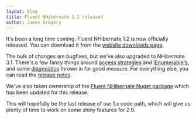 ```yaml
---
layout: blog
title: Fluent NHibernate 1.2 released
author: James Gregory
---
```

It's been a long time coming. Fluent NHibernate 1.2 is now officially released. You can download it from the [website downloads page](http://fluentnhibernate.org/downloads).

The bulk of changes are bugfixes, but we've also upgraded to NHibernate 3.1. There's a few fancy things around [access strategies](http://wiki.fluentnhibernate.org/Fluent_mapping#Access_strategies) and [IEnumerable's](http://wiki.fluentnhibernate.org/Fluent_mapping#Collection_types), and some [diagnostics](https://github.com/jagregory/fluent-nhibernate/commit/8c7ad8d3887d7c5146a8982e06e9062986bf15e4) thrown in for good measure. For everything else, you can read the [release notes](http://wiki.fluentnhibernate.org/Release_notes_1.2).

We've also taken ownership of the [Fluent NHibernate Nuget package](http://nuget.org/List/Packages/FluentNHibernate) which has been updated for this release.

This will hopefully be the last release of our 1.x code path, which will give us plenty of time to work on some shiny features for 2.0.
